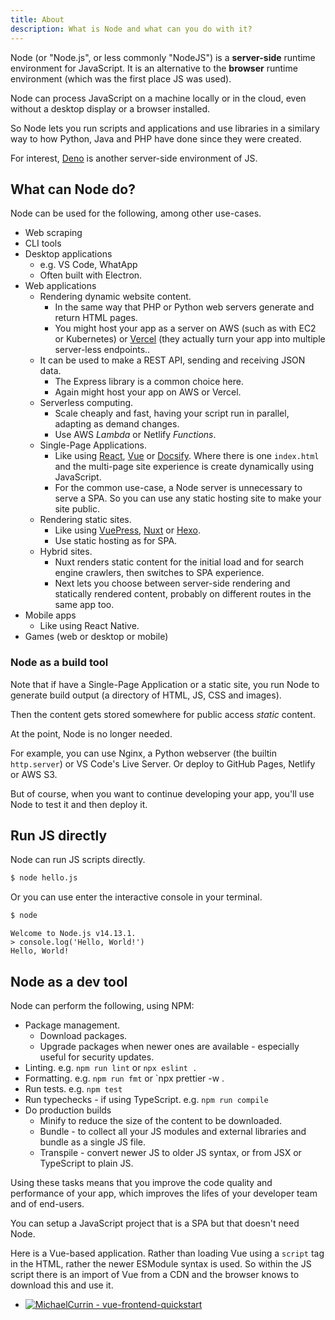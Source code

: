 ```yaml
---
title: About
description: What is Node and what can you do with it?
---
```


Node (or "Node.js", or less commonly "NodeJS") is a **server-side** runtime environment for JavaScript. It is an alternative to the **browser** runtime environment (which was the first place JS was used).

Node can process JavaScript on a machine locally or in the cloud, even without a desktop display or a browser installed.

So Node lets you run scripts and applications and use libraries in a similary way to how Python, Java and PHP have done since they were created.

For interest, [Deno][] is another server-side environment of JS. 

[Deno]: https://michaelcurrin.github.io/dev-resources/resources/javascript/deno/


## What can Node do?

Node can be used for the following, among other use-cases.

- Web scraping
- CLI tools
- Desktop applications
    - e.g. VS Code, WhatApp
    - Often built with Electron.
- Web applications
    - Rendering dynamic website content.
        - In the same way that PHP or Python web servers generate and return HTML pages.
        - You might host your app as a server on AWS (such as with EC2 or Kubernetes) or [Vercel](https://vercel.com/) (they actually turn your app into multiple server-less endpoints..
    - It can be used to make a REST API, sending and receiving JSON data. 
        - The Express library is a common choice here.
        - Again might host your app on AWS or Vercel.
    - Serverless computing.
        - Scale cheaply and fast, having your script run in parallel, adapting as demand changes.
        - Use AWS _Lambda_ or Netlify _Functions_.
    - Single-Page Applications. 
        - Like using [React](https://github.com/MichaelCurrin/react-quickstart), [Vue](https://github.com/MichaelCurrin/vue-quickstart) or [Docsify](https://github.com/MichaelCurrin/docsify-js-template). Where there is one `index.html` and the multi-page site experience is create dynamically using JavaScript.
        - For the common use-case, a Node server is unnecessary to serve a SPA. So you can use any static hosting site to make your site public.
    - Rendering static sites. 
        - Like using [VuePress](https://github.com/MichaelCurrin/vuepress-quickstart), [Nuxt](https://github.com/MichaelCurrin/nuxt-default-quickstart) or [Hexo](https://github.com/MichaelCurrin/hexo-quickstart).
        - Use static hosting as for SPA.
    - Hybrid sites.
        - Nuxt renders static content for the initial load and for search engine crawlers, then switches to SPA experience.
        - Next lets you choose between server-side rendering and statically rendered content, probably on different routes in the same app too.
- Mobile apps
    - Like using React Native.
- Games (web or desktop or mobile)

### Node as a build tool

Note that if have a Single-Page Application or a static site, you run Node to generate build output (a directory of HTML, JS, CSS and images).

Then the content gets stored somewhere for public access _static_ content.

At the point, Node is no longer needed.

For example, you can use Nginx, a Python webserver (the builtin `http.server`) or VS Code's Live Server. Or deploy to GitHub Pages, Netlify or AWS S3.

But of course, when you want to continue developing your app, you'll use Node to test it and then deploy it.


## Run JS directly

Node can run JS scripts directly.

```sh
$ node hello.js
```

Or you can use enter the interactive console in your terminal.

```sh
$ node
```
```
Welcome to Node.js v14.13.1.
> console.log('Hello, World!')
Hello, World!
```


## Node as a dev tool

Node can perform the following, using NPM:

- Package management.
    - Download packages.
    - Upgrade packages when newer ones are available - especially useful for security updates.
- Linting. e.g. `npm run lint` or `npx eslint .`
- Formatting. e.g. `npm run fmt` or `npx prettier -w .
- Run tests. e.g. `npm test`
- Run typechecks - if using TypeScript. e.g. `npm run compile`
- Do production builds
    - Minify to reduce the size of the content to be downloaded.
    - Bundle - to collect all your JS modules and external libraries and bundle as a single JS file.
    - Transpile - convert newer JS to older JS syntax, or from JSX or TypeScript to plain JS.

Using these tasks means that you improve the code quality and performance of your app, which improves the lifes of your developer team and of end-users.

You can setup a JavaScript project that is a SPA but that doesn't need Node.

Here is a Vue-based application. Rather than loading Vue using a `script` tag in the HTML, rather the newer ESModule syntax is used. So within the JS script there is an import of Vue from a CDN and the browser knows to download this and use it.

- [![MichaelCurrin - vue-frontend-quickstart](https://img.shields.io/static/v1?label=MichaelCurrin&message=vue-frontend-quickstart&color=blue&logo=github)](https://github.com/MichaelCurrin/vue-frontend-quickstart)
